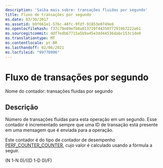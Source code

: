 ```yaml
---
description: 'Saiba mais sobre: transações fluidas por segundo'
title: Fluxo de transações por segundo
ms.date: 03/30/2017
ms.assetid: b9f661e1-576c-48fc-9fdf-91853e0749e8
ms.openlocfilehash: f37c79e89efb8a013719f44350772919b7222a61
ms.sourcegitcommit: ddf7edb67715a5b9a45e3dd44536dabc153c1de0
ms.translationtype: MT
ms.contentlocale: pt-BR
ms.lasthandoff: 02/06/2021
ms.locfileid: "99770996"
---
```

# <a name="transactions-flowed-per-second"></a>Fluxo de transações por segundo

Nome do contador: transações fluidas por segundo  
  
## <a name="description"></a>Descrição  

 Número de transações fluidas para esta operação em um segundo. Esse contador é incrementado sempre que uma ID de transação está presente em uma mensagem que é enviada para a operação.  
  
 Este contador é do tipo de contador de desempenho [PERF_COUNTER_COUNTER](/previous-versions/windows/it-pro/windows-server-2003/cc740048(v=ws.10)), cujo valor é calculado usando a fórmula a seguir.  
  
 (N 1-N 0)/((D 1-D 0)/F)
